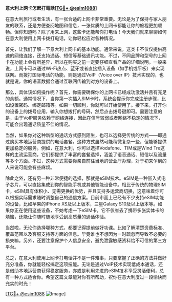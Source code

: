 **意大利上网卡怎麽打電話[[TG💪+ @esim1088](https://t.me/s/esim1088)]**

在意大利旅行或者生活，有一张合适的上网卡非常重要。无论是为了保持与家人朋友的联系，还是方便查阅地图和信息，一张优质的上网卡都能让你的旅程更加顺畅。但你知道吗？除了用来上网，这些卡还能帮你打电话！今天我们就来聊聊如何在意大利使用上网卡拨打电话，让你轻松应对各种情况。

首先，让我们了解一下意大利上网卡的基本功能。通常来说，这类卡不仅仅提供高速的网络连接，还支持通话、短信等基础通讯功能。不过，不同品牌和型号的上网卡在功能上会有所差异，所以在购买之前一定要仔细查看产品的详细说明。一般来说，上网卡可以通过Wi-Fi热点、蓝牙或者直接插入设备（如手机或平板）来实现联网。而拨打国际电话的功能，则是通过VoIP（Voice over IP）技术实现的，也就是说，你的语音数据会通过互联网传输到对方的设备上。

那么，具体该如何操作呢？首先，你需要确保你的上网卡已经成功激活并且有充足的余额。通常情况下，当你第一次插入SIM卡时，系统会提示你完成注册步骤，比如设置密码、绑定邮箱等。如果一切顺利，你就可以开始使用了。接下来，打开你的设备上的拨号应用，输入你想拨打的号码，然后点击拨号键即可。需要注意的是，由于VoIP服务依赖于网络连接，因此在信号较弱或者网络不稳定的情况下，可能会出现通话质量不佳的情况。

当然，如果你对这种新型的通话方式感到陌生，也可以选择更传统的方式——即通过购买本地运营商提供的电话套餐。这种方式虽然可能稍微复杂一些，但能够提供更加稳定的服务。例如，在意大利，你可以选择Vodafone、TIM或是Wind Tre这样的主流运营商，它们都提供了丰富的套餐选择，涵盖了语音通话、短信以及流量等多个方面。不过，这种方式需要你亲自前往当地的营业厅办理，对于初来乍到的人来说可能会有些麻烦。

除此之外，还有另一种非常便捷的选择，那就是eSIM技术。eSIM是一种嵌入式电子芯片，可以直接集成到你的智能手机或其他智能设备中。相比于传统的物理SIM卡，eSIM具有体积小、无需更换的优势，并且支持多运营商切换，这意味着你可以根据实际需求随时调整自己的通信方案。目前市面上已经有不少支持eSIM功能的设备，比如苹果的iPhone XS及以上版本，三星Galaxy S10及以上版本等。如果你正在使用这些设备，不妨考虑一下eSIM卡，它不仅省去了携带多张实体卡的烦恼，还能让你随时随地享受到高质量的通话体验。

当然啦，无论你选择哪种方式，都要记得提前做好功课。比如了解清楚资费标准、覆盖范围以及客服支持等方面的信息。毕竟谁也不想因为一时疏忽而导致不必要的损失嘛。另外，还要注意保护个人信息安全，避免泄露敏感资料给不可信的第三方平台。

总之，在意大利使用上网卡打电话并不是一件难事，只要掌握了正确的方法并做好充分准备，你就能轻松搞定这项技能。无论是通过VoIP技术实现低成本通话，还是借助本地运营商获得稳定服务，亦或是利用先进的eSIM技术享受灵活便利，总有一种方式适合你。希望这篇文章能对你有所帮助，祝你在意大利度过一段愉快而充实的时光！

[[TG💪+ @esim1088](https://t.me/s/esim1088) ![Image](https://i.postimg.cc/4NQfJmqS/Snipaste-2025-05-13-00-14-12.png)]